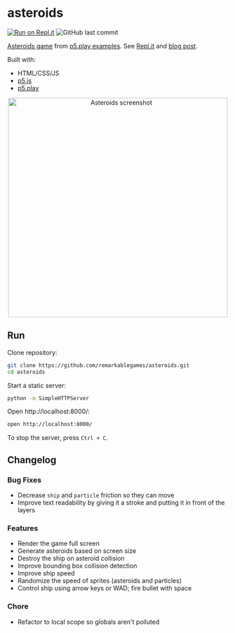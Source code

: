 # asteroids

[![Run on Repl.it](https://repl.it/badge/github/remarkablegames/asteroids)](https://repl.it/github/remarkablegames/asteroids)
![GitHub last commit](https://img.shields.io/github/last-commit/remarkablegames/asteroids)

[Asteroids game](https://remarkablegames.org/asteroids/) from [p5.play examples](https://molleindustria.github.io/p5.play/examples/index.html?fileName=asteroids.js). See [Repl.it](https://repl.it/talk/share/Asteroids/118514) and [blog post](https://remarkablegames.org/posts/asteroids/).

Built with:

- HTML/CSS/JS
- [p5.js](https://p5js.org/)
- [p5.play](https://molleindustria.github.io/p5.play/)

<p align="center">
  <img src="https://remarkablegames.org/asteroids/screenshot.png" alt="Asteroids screenshot" width="500">
</p>

## Run

Clone repository:

```sh
git clone https://github.com/remarkablegames/asteroids.git
cd asteroids
```

Start a static server:

```sh
python -m SimpleHTTPServer
```

Open http://localhost:8000/:

```sh
open http://localhost:8000/
```

To stop the server, press `Ctrl + C`.

## Changelog

### Bug Fixes

- Decrease `ship` and `particle` friction so they can move
- Improve text readability by giving it a stroke and putting it in front of the layers

### Features

- Render the game full screen
- Generate asteroids based on screen size
- Destroy the ship on asteroid collision
- Improve bounding box collision detection
- Improve ship speed
- Randomize the speed of sprites (asteroids and particles)
- Control ship using arrow keys or WAD; fire bullet with space

### Chore

- Refactor to local scope so globals aren't polluted
